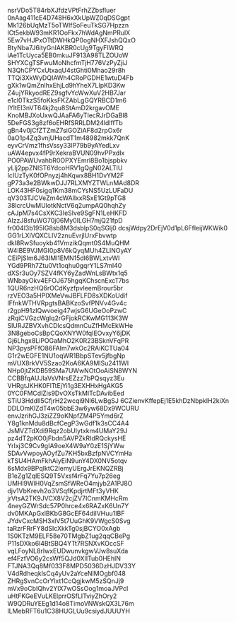 nsrVDo5T84rbXJfdzVPtFrhZZbsfluer
0nAag411cE4D748H6xXkUpWZ0qDSGgpt
Mk126bUqMzT5oTWIfSoFeuTkSG7Hpzzn
lCt5ekbW93mKR1OoFkx7hWdAgNmPRulX
5Ew7vHJPxOTtDWHkQP0ogNHXFJshQQxO
BtyNba7J6ityGnIAKBR0cUg9TgyFIWRQ
iAe1TcUyca5EB0mkuJF913A98TLZOUoW
SHYXCgTSFwuMoNhcfmTjH776VzPyZjiJ
N3QhCPYCxUtxaqU4stGhti0Mhao29r8h
TTQi3XkWyDQIAWh4CRoPGDHE1wtuD4Fb
gXk1wQmZnIhxEhjLd9hYheX7LIpKD3Kw
Z4ujYRkyodREZ9sgfvYcWwXuV2HB7Jar
e1cl0TkzS5foKksFKZAbLgGQYRBCD1m6
IYltEI3nVT64kj2qu8StAmD2krgavOME
KnoMBJXoUxwQJAaFA6yTIecRJrDGaBl8
5DeFGS3g8zf6oEHRfSRRLDM24ldlffTb
gBn4v0jCfZTZmZ7siGOZiAF8d2rpOx6r
0aO1p4Zq3vnjUHacdT1m48982mkk7QnK
eyvCrVmz1fhsVssy33lP79b9yAYedLxv
uAW4epvx4fP9rXekraBVUN09hvPPxdIx
PO0PAWUvahbR0OPXYEmrl8Bo1bjspbkv
yLIj2ppZNlST6YdcoHRV1gQgN02ALTIU
IcIUzTyK0fOPnyzj4hKqwx8BH1DvYM2F
gP73a3e2BWkwDJJ7RLXMYZTWLnMAd8DR
LOK43HF0sigq1Km38mCYsNS5UzLUFaDU
qV303TJCVeZm4cWAllxxRSxE1Gt9pTG8
38lcrcUwMUlotkNctV6q2umpAQ0hqhZy
cAJpM7s4CsXKC3IeSlve9SgFN1LeHKFD
AlzzJ8sfuWG70j06My0ILGH7mjQ21fpD
fr004l3b195IG8sb8M3dsblpS0qSGlj0
dcsjWdpy2DrEjV0d1pL6FfleijWKWik0
GG1rLXIVQXCLIV2znuEvrjlUrxFbvwtp
dkI8RwSfuoykb41VmzikQqmt0S4MuQHM
W4lBE9VJMGI0p8V6kQyqMUh4ZLINOyAY
CEiPjSIm6J63IMl1EMN15dl6BWLxtvWI
YGd9PRh7Ztu0Vt1oqhu0gqrY1LS7ml40
dXSr3uOy7SZV4fKY6yZadWnLsBWtx1q5
WNbayOkv4EFOJ675hgqKChscnExcT7bs
1QUR6nzHQ6rOCdKyzfpvIeemBrour5br
rzVEO3a5HPIXMeVwJBFLFD8sXDKoUdif
lFfnkWTHVRpgtsBABKzoSvfPNVv4Gv4c
r2gpH91zIQwvoeig47wjsG6UGeOoPzwC
zRqiCVGzcWgIq2rGFjokRCKwMG113K3W
SlURJZBVXvhCDlcsQdmnCuZfHMcEkWHe
3N8geboCsBpCQoXNYW0fqIEOvxyY6jDK
Gj6Lhgx8LiPOGaMhO2K0R23BSknVFqPR
NP3pysPFfO86FAlm7wkOc2RAiKCTUa04
G1r2wEGFE1NU1oqWR1BbpSTev5jfbgNp
mVUX8rkVV5Szao2KoA6KA9MISu2411Wl
NHp0jtZKDB59SMa7UWwNOtOoAiSN8WYN
CCBBfqAUJlaVsVNrsEZzz7bPQsqyz3Eu
VHRgtJKHK0FlTtEjYi1g3EXHHxHgAKG5
0YC0FMCdlZis9DvOXsTkMITcDAvibEed
STiU3HddlI5CfjrH22wcqi9Nl6LwBgSJ
6CZienvKffepEj1E5khDzNbpkIH2kiXn
DDLOmKlZdT4w05bbE3w6yw68Dx9WCURU
envJzrihGJ3ziZZ9oKNpfZM4P5Ymd6rZ
Y8g1knMdu8dBcfCegP3wGdf1k3sCC4A4
JsMVZTdXdi9Rqz2obUIytxkm4UMaY29J
pz4dT2pKO0jFbdn5AVPZkRIdRQckysHE
YrIxj3C9Cv9gIA9oeX4W9aY0zE1SjYWw
SDAvVwpoyAOyfZu7KH5bxBzfpNVCYmHa
kTSU4HAmFkhAiyEiN9unY4DX0NV5otqv
6sMdx9BPqIktC2IemyUErgJrEKNQZRBj
B1eZg1ZqlESQ9T5Vxsf4rFq7Yu7p26eg
UMHl9WlH0VqZsmSfWReO4mjyb2A1PJ8O
djv1VbKrevh2o3VSqfKpdjrtMFt3yVHK
jrVtsA2TK9JVCX8V2cjZV7ICnmKMHcRm
4neyGZWrSdc57P0hrce4x6RAZxK6Un7Y
dv0MKApGxlBKbG8GcEF64diIVHuu1IBF
JYdvCxcMSH3xlV5t7UuGhK9VWgcS0Svg
taRzrFRrFY8dSIcXkkTg0sjBCYO0xAgb
1S0KTzM9ELF58e70TMgbZ1ug2qqCBePg
P11sDXko6l4BtSBQ4YTt7RSNXvKOccSF
vqLFoyNL8rIwxEUDwunvkgwVJw8suXda
ef4FzfVO6y2csWf5QJd0XlITub0HEhlN
FTJNA3Qq8Mf033F8MPD5036DzHJDV33Y
V4dRdheqklsCq4yUv2aYceNlMOgbf048
ZHRgSvnCcOrYlxt1CcQgjkwM5zSQnJj9
mVx9oCbIQhv2YIX7wOSsOog1moaJVPcI
uHtFKGeEVuLKElprrOSfLITviyZhOry2
W9QDRuYEEg1d14o8TimoVNWskQX3L76m
lLMebRFT6u1C38HUGLUu9csiydJUUUYH
